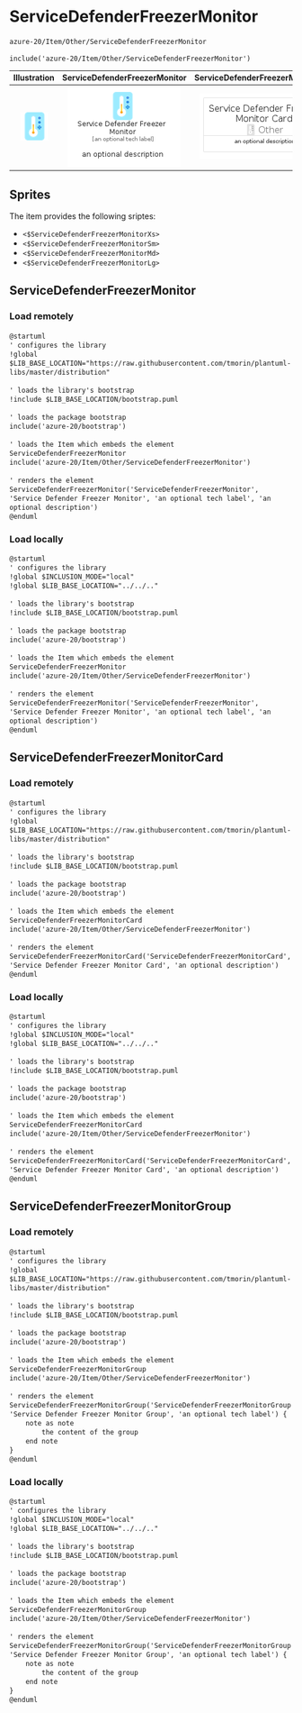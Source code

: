 # ServiceDefenderFreezerMonitor


```text
azure-20/Item/Other/ServiceDefenderFreezerMonitor
```

```text
include('azure-20/Item/Other/ServiceDefenderFreezerMonitor')
```



| Illustration | ServiceDefenderFreezerMonitor | ServiceDefenderFreezerMonitorCard | ServiceDefenderFreezerMonitorGroup |
| :---: | :---: | :---: | :---: |
| ![illustration for Illustration](../../../azure-20/Item/Other/ServiceDefenderFreezerMonitor.png) | ![illustration for ServiceDefenderFreezerMonitor](../../../azure-20/Item/Other/ServiceDefenderFreezerMonitor.Local.png) | ![illustration for ServiceDefenderFreezerMonitorCard](../../../azure-20/Item/Other/ServiceDefenderFreezerMonitorCard.Local.png) | ![illustration for ServiceDefenderFreezerMonitorGroup](../../../azure-20/Item/Other/ServiceDefenderFreezerMonitorGroup.Local.png) |



## Sprites
The item provides the following sriptes:

- `<$ServiceDefenderFreezerMonitorXs>`
- `<$ServiceDefenderFreezerMonitorSm>`
- `<$ServiceDefenderFreezerMonitorMd>`
- `<$ServiceDefenderFreezerMonitorLg>`





## ServiceDefenderFreezerMonitor

### Load remotely
```plantuml
@startuml
' configures the library
!global $LIB_BASE_LOCATION="https://raw.githubusercontent.com/tmorin/plantuml-libs/master/distribution"

' loads the library's bootstrap
!include $LIB_BASE_LOCATION/bootstrap.puml

' loads the package bootstrap
include('azure-20/bootstrap')

' loads the Item which embeds the element ServiceDefenderFreezerMonitor
include('azure-20/Item/Other/ServiceDefenderFreezerMonitor')

' renders the element
ServiceDefenderFreezerMonitor('ServiceDefenderFreezerMonitor', 'Service Defender Freezer Monitor', 'an optional tech label', 'an optional description')
@enduml
```

### Load locally
```plantuml
@startuml
' configures the library
!global $INCLUSION_MODE="local"
!global $LIB_BASE_LOCATION="../../.."

' loads the library's bootstrap
!include $LIB_BASE_LOCATION/bootstrap.puml

' loads the package bootstrap
include('azure-20/bootstrap')

' loads the Item which embeds the element ServiceDefenderFreezerMonitor
include('azure-20/Item/Other/ServiceDefenderFreezerMonitor')

' renders the element
ServiceDefenderFreezerMonitor('ServiceDefenderFreezerMonitor', 'Service Defender Freezer Monitor', 'an optional tech label', 'an optional description')
@enduml
```

## ServiceDefenderFreezerMonitorCard

### Load remotely
```plantuml
@startuml
' configures the library
!global $LIB_BASE_LOCATION="https://raw.githubusercontent.com/tmorin/plantuml-libs/master/distribution"

' loads the library's bootstrap
!include $LIB_BASE_LOCATION/bootstrap.puml

' loads the package bootstrap
include('azure-20/bootstrap')

' loads the Item which embeds the element ServiceDefenderFreezerMonitorCard
include('azure-20/Item/Other/ServiceDefenderFreezerMonitor')

' renders the element
ServiceDefenderFreezerMonitorCard('ServiceDefenderFreezerMonitorCard', 'Service Defender Freezer Monitor Card', 'an optional description')
@enduml
```

### Load locally
```plantuml
@startuml
' configures the library
!global $INCLUSION_MODE="local"
!global $LIB_BASE_LOCATION="../../.."

' loads the library's bootstrap
!include $LIB_BASE_LOCATION/bootstrap.puml

' loads the package bootstrap
include('azure-20/bootstrap')

' loads the Item which embeds the element ServiceDefenderFreezerMonitorCard
include('azure-20/Item/Other/ServiceDefenderFreezerMonitor')

' renders the element
ServiceDefenderFreezerMonitorCard('ServiceDefenderFreezerMonitorCard', 'Service Defender Freezer Monitor Card', 'an optional description')
@enduml
```

## ServiceDefenderFreezerMonitorGroup

### Load remotely
```plantuml
@startuml
' configures the library
!global $LIB_BASE_LOCATION="https://raw.githubusercontent.com/tmorin/plantuml-libs/master/distribution"

' loads the library's bootstrap
!include $LIB_BASE_LOCATION/bootstrap.puml

' loads the package bootstrap
include('azure-20/bootstrap')

' loads the Item which embeds the element ServiceDefenderFreezerMonitorGroup
include('azure-20/Item/Other/ServiceDefenderFreezerMonitor')

' renders the element
ServiceDefenderFreezerMonitorGroup('ServiceDefenderFreezerMonitorGroup', 'Service Defender Freezer Monitor Group', 'an optional tech label') {
    note as note
        the content of the group
    end note
}
@enduml
```

### Load locally
```plantuml
@startuml
' configures the library
!global $INCLUSION_MODE="local"
!global $LIB_BASE_LOCATION="../../.."

' loads the library's bootstrap
!include $LIB_BASE_LOCATION/bootstrap.puml

' loads the package bootstrap
include('azure-20/bootstrap')

' loads the Item which embeds the element ServiceDefenderFreezerMonitorGroup
include('azure-20/Item/Other/ServiceDefenderFreezerMonitor')

' renders the element
ServiceDefenderFreezerMonitorGroup('ServiceDefenderFreezerMonitorGroup', 'Service Defender Freezer Monitor Group', 'an optional tech label') {
    note as note
        the content of the group
    end note
}
@enduml
```

